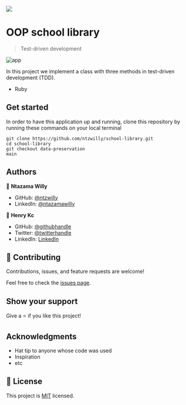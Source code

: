 ![](https://img.shields.io/badge/Microverse-blueviolet)

# OOP school library

> Test-driven development

![app](https://user-images.githubusercontent.com/9049260/146368273-2f3436b0-c24d-457d-a6b9-5d206a40bc12.png)

In this project we implement a class with three methods in test-driven development (TDD). 

- Ruby

## Get started

 In order to have this application up and running, clone this repository by running these commands on your local terminal
```
git clone https://github.com/ntzwilly/school-library.git
cd school-library
git checkout data-preservation
main
```
## Authors

👤 **Ntazama Willy**

- GitHub: [@ntzwilly](https://github.com/ntzwilly)
- LinkedIn: [@ntazamawilly](https://linkedin.com/in/ntazama-willy-b676b7aa)

👤 **Henry Kc**

- GitHub: [@githubhandle](https://github.com/henrykc24)
- Twitter: [@twitterhandle](https://twitter.com/henrykc24)
- LinkedIn: [LinkedIn](https://linkedin.com/in/henry-kc)


## 🤝 Contributing

Contributions, issues, and feature requests are welcome!

Feel free to check the [issues page](../../issues/).

## Show your support

Give a ⭐️ if you like this project!

## Acknowledgments

- Hat tip to anyone whose code was used
- Inspiration
- etc

## 📝 License

This project is [MIT](./MIT.md) licensed.
